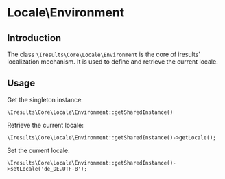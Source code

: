Locale\Environment
==================

Introduction
------------

The class `\Iresults\Core\Locale\Environment` is the core of iresults' localization mechanism. It is used to define and retrieve the current locale.

Usage
-----

Get the singleton instance:

	\Iresults\Core\Locale\Environment::getSharedInstance()
	
Retrieve the current locale:

	\Iresults\Core\Locale\Environment::getSharedInstance()->getLocale();
	
Set the current locale:
	
	\Iresults\Core\Locale\Environment::getSharedInstance()->setLocale('de_DE.UTF-8');

